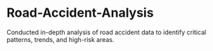 # Road-Accident-Analysis
Conducted in-depth analysis of road accident data to identify critical patterns, trends, and high-risk areas.
